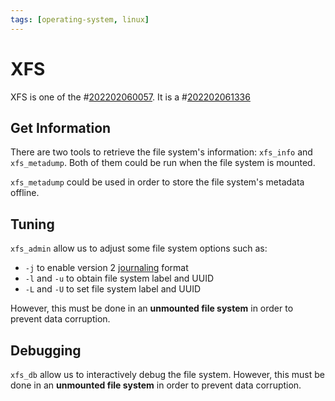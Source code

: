 ```yaml
---
tags: [operating-system, linux]
---
```


# XFS

XFS is one of the #[202202060057](202202060057.md). It is a #[202202061336](202202061336.md)

## Get Information

There are two tools to retrieve the file system's information: `xfs_info` and
`xfs_metadump`. Both of them could be run when the file system is mounted.

`xfs_metadump` could be used in order to store the file system's metadata
offline.

## Tuning

`xfs_admin` allow us to adjust some file system options such as:
- `-j` to enable version 2 [journaling](202202061336.md) format
- `-l` and `-u` to obtain file system label and UUID
- `-L` and `-U` to set file system label and UUID

However, this must be done in an **unmounted file system** in order to prevent
data corruption.

## Debugging

`xfs_db` allow us to interactively debug the file system. However, this must be
done in an **unmounted file system** in order to prevent data corruption.
